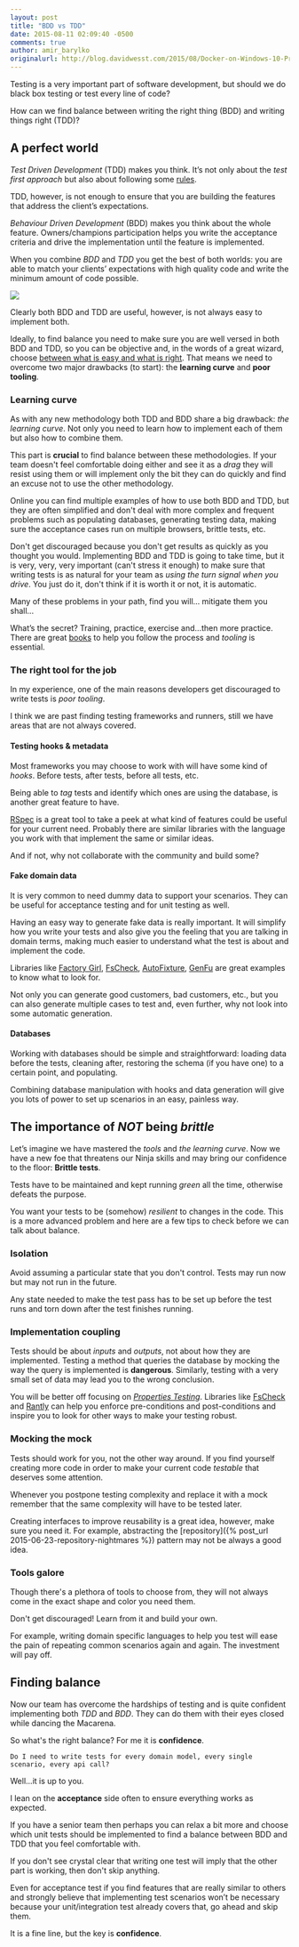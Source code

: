 ```yaml
---
layout: post
title: "BDD vs TDD"
date: 2015-08-11 02:09:40 -0500
comments: true
author: amir_barylko
originalurl: http://blog.davidwesst.com/2015/08/Docker-on-Windows-10-Problems/
---
```


Testing is a very important part of software development, but should we do black box testing or test every line of code? 

How can we find balance between writing the right thing (BDD) and writing things right (TDD)?

<!--more-->

## A perfect world

_Test Driven Development_ (TDD) makes you think. It’s not only about the _test first approach_ but also about following some [rules](http://butunclebob.com/ArticleS.UncleBob.TheThreeRulesOfTdd). 

TDD, however, is not enough to ensure that you are building the features that address the client’s expectations.

_Behaviour Driven Development_ (BDD) makes you think about the whole feature. Owners/champions participation helps you write the acceptance criteria and drive the implementation until the feature is implemented. 

When you combine _BDD_ and _TDD_ you get the best of both worlds: you are able to match your clients’ expectations with high quality code and write the minimum amount of code possible. 

![](http://orthocoders.com/images/bdd_cycle.jpg)


Clearly both BDD and TDD are useful, however, is not always easy to implement both. 

Ideally, to find balance you need to make sure you are well versed in both BDD and TDD, so you can be objective and, in the words of a great wizard, choose [between what is easy and what is right](http://www.goodreads.com/quotes/701025-dark-times-lie-ahead-of-us-and-there-will-be). 
That means we need to overcome two major drawbacks (to start): the __learning curve__ and __poor tooling__.

### Learning curve

As with any new methodology both TDD and BDD share a big drawback: _the learning curve_. Not only you need to learn how to implement each of them but also how to combine them.

This part is __crucial__ to find balance between these methodologies. If your team doesn't feel comfortable doing either and see it as a _drag_ they will resist using them or will implement only the bit they can do quickly and find an excuse not to use the other methodology.

Online you can find multiple examples of how to use both BDD and TDD, but they are often simplified and don't deal with more complex and frequent problems such as populating databases, generating testing data, making sure the acceptance cases run on multiple browsers, brittle tests, etc.

Don't get discouraged because you don't get results as quickly as you thought you would. Implementing BDD and TDD is going to take time, but it is very, very, very important (can't stress it enough) to make sure that writing tests is as natural for your team as _using the turn signal when you drive_. You just do it, don't think if it is worth it or not, it is automatic.

Many of these problems in your path, find you will… mitigate them you shall...

What’s the secret?  Training, practice, exercise and...then more practice.  There are great [books](https://pragprog.com/book/hwcuc/the-cucumber-book) to help you follow the process and _tooling_ is essential.

### The right tool for the job

In my experience, one of the main reasons developers get discouraged to write tests is _poor tooling_.

I think we are past finding testing frameworks and runners, still we have areas that are not always covered.

#### Testing hooks & metadata

Most frameworks you may choose to work with will have some kind of _hooks_. Before tests, after tests, before all tests, etc.

Being able to _tag_ tests and identify which ones are using the database, is another great feature to have.

[RSpec](http://rspec.info/) is a great tool to take a peek at what kind of features could be useful for your current need. Probably there are similar libraries with the language you work with that implement the same or similar ideas. 

And if not, why not collaborate with the community and build some?

#### Fake domain data

It is very common to need dummy data to support your scenarios. They can be useful for acceptance testing and for unit testing as well.

Having an easy way to generate fake data is really important. It will simplify how you write your tests and also give you the feeling that you are talking in domain terms, making much easier to understand what the test is about and implement the code.

Libraries like [Factory Girl](https://github.com/thoughtbot/factory_girl),  [FsCheck](https://fscheck.github.io/FsCheck/), [AutoFixture](https://github.com/AutoFixture), [GenFu](https://github.com/MisterJames/GenFu) are great examples to know what to look for.

Not only you can generate good customers, bad customers, etc., but you can also generate multiple cases to test and, even further, why not look into some automatic generation.

#### Databases

Working with databases should be simple and straightforward: loading data before the tests, cleaning after, restoring the schema (if you have one) to a certain point, and populating.

Combining database manipulation with hooks and data generation will give you lots of power to set up scenarios in an easy, painless way.

## The importance of *NOT* being *brittle*

Let’s imagine we have mastered the _tools_ and _the learning curve_. Now we have a new foe that threatens our Ninja skills and may bring our confidence to the floor: __Brittle tests__. 

Tests have to be maintained and kept running _green_ all the time, otherwise defeats the purpose.

You want your tests to be (somehow) _resilient_ to changes in the code. This is a more advanced problem and here are a few tips to check before we can talk about balance.

### Isolation

Avoid assuming a particular state that you don't control. Tests may run now but may not run in the future.

Any state needed to make the test pass has to be set up before the test runs and torn down after the test finishes running.

### Implementation coupling

Tests should be about _inputs_ and _outputs_, not about how they are implemented. Testing a method that queries the database by mocking the way the query is implemented is __dangerous__.  Similarly, testing with a very small set of data may lead you to the wrong conclusion. 

You will be better off focusing on [_Properties Testing_](http://fsharpforfunandprofit.com/posts/property-based-testing). Libraries like [FsCheck](https://fscheck.github.io/FsCheck/) and [Rantly](https://github.com/abargnesi/rantly) can help you enforce pre-conditions and post-conditions and inspire you to look for other ways to make your testing robust.
 

### Mocking the mock

Tests should work for you, not the other way around. If you find yourself creating more code in order to make your current code _testable_ that deserves some attention.

Whenever you postpone testing complexity and replace it with a mock remember that the same complexity will have to be tested later.

Creating interfaces to improve reusability is a great idea, however, make sure you need it. 
For example, abstracting the [repository]({% post_url 2015-06-23-repository-nightmares %}) pattern may not be always a good idea.

### Tools galore

Though there's a plethora of tools to choose from, they will not always come in the exact shape and color you need them.

Don't get discouraged! Learn from it and build your own.

For example, writing domain specific languages to help you test will ease the pain of repeating common scenarios again and again. The investment will pay off.

## Finding balance

Now our team has overcome the hardships of testing and is quite confident implementing both _TDD_ and _BDD_. They can do them with their eyes closed while dancing the Macarena.

So what's the right balance? For me it is __confidence__.

    Do I need to write tests for every domain model, every single scenario, every api call?

Well...it is up to you.

I lean on the __acceptance__ side often to ensure everything works as expected. 

If you have a senior team then perhaps you can relax a bit more and choose which unit tests should be implemented to find a balance between BDD and TDD that you feel comfortable with. 

If you don't see crystal clear that writing one test will imply that the other part is working, then don't skip anything.

Even for acceptance test if you find features that are really similar to others and strongly believe that implementing test scenarios won’t be necessary because your unit/integration test already covers that, go ahead and skip them.

It is a fine line, but the key is __confidence__. 


